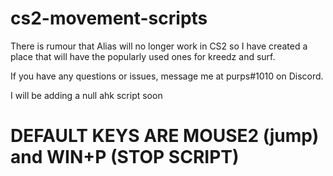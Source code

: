 # cs2-movement-scripts

There is rumour that Alias will no longer work in CS2 so I have created a place that will have the popularly used ones for kreedz and surf. 

If you have any questions or issues, message me at purps#1010 on Discord. 

I will be adding a null ahk script soon

# DEFAULT KEYS ARE MOUSE2 (jump) and WIN+P (STOP SCRIPT)
